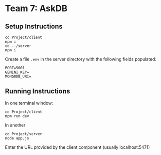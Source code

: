 # Team 7: AskDB
## Setup Instructions
```
cd Project/client
npm i
cd ../server
npm i
```
Create a file `.env` in the server directory with the following fields populated:
```
PORT=5001
GEMINI_KEY=
MONGODB_URI=
```

## Running Instructions
In one terminal window:
```
cd Project/client
npm run dev
```
In another
```
cd Project/server
node app.js
```
Enter the URL provided by the client component (usually localhost:5471)